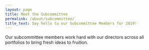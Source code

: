 ```yaml
---
layout: page
title: Meet the Subcommittee
permalink: /about/subcommittee/
title_text: Say hello to our Subcommittee Members for 2019!
---
```


Our subcommittee members work hard with our directors across all portfolios to bring fresh ideas to fruition. 